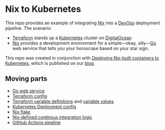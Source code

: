 # Nix to Kubernetes

This repo provides an example of integrating [Nix] into a [DevOps] deployment
pipeline. The scenario:

* [Terraform] stands up a [Kubernetes] cluster on [DigitalOcean][do]
* [Nix] provides a development environment for a simple&mdash;okay,
  silly&mdash;[Go] web service that tells you your horoscope based on your star
  sign.

This repo was created in conjunction with [Deploying Nix-built containers to
Kubernetes][post], which is published on our [blog].

## Moving parts

* [Go web service](./cmd/horoscope)
* [Terraform config](./main.tf)
* [Terraform variable definitions](./variables.tf) and [variable
  values](./terraform.tfvars)
* [Kubernetes Deployment config](./kubernetes/deployment.yaml)
* [Nix flake](./flake.nix)
* [Nix-defined continous integration logic](./nix/ci.nix)
* [GitHub Actions pipeline](./.github/workflows/ci.yml)

[blog]: https://determinate.systems/posts
[devops]: https://atlassian.com/devops
[do]: https://digitalocean.com
[go]: https://golang.org
[kubernetes]: https://kubernetes.io
[nix]: https://nixos.org
[post]: https://determinate.systems/posts/nix-to-kubernetes
[terraform]: https://terraform.io
